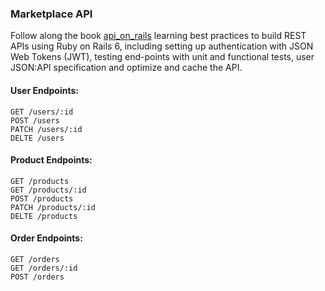 ### Marketplace API

Follow along the book [api_on_rails](https://github.com/madeindjs/api_on_rails) learning best practices to build REST APIs using Ruby on Rails 6, including setting up authentication with JSON Web Tokens (JWT), testing end-points with unit and functional tests, user JSON:API specification and optimize and cache the API.

#### User Endpoints:
````
GET /users/:id
POST /users
PATCH /users/:id
DELTE /users
````

#### Product Endpoints:
````
GET /products
GET /products/:id
POST /products
PATCH /products/:id
DELTE /products
````

#### Order Endpoints:
````
GET /orders
GET /orders/:id
POST /orders
````
